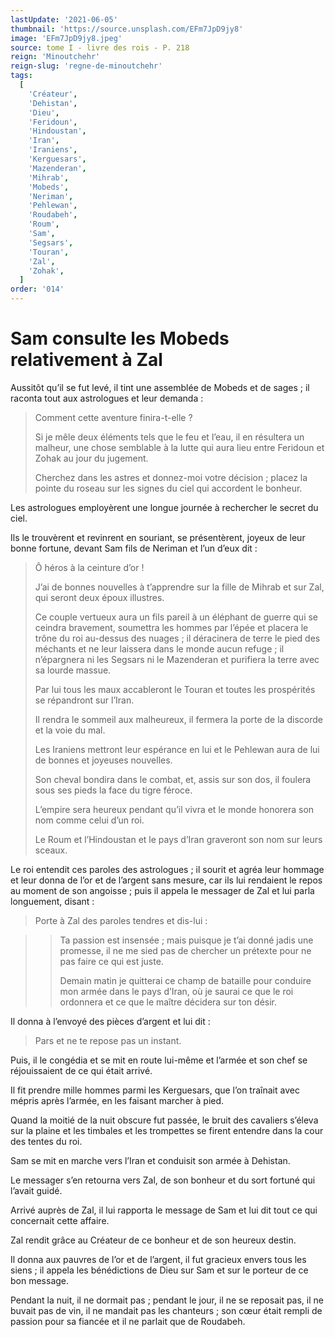 ```yaml
---
lastUpdate: '2021-06-05'
thumbnail: 'https://source.unsplash.com/EFm7JpD9jy8'
image: 'EFm7JpD9jy8.jpeg'
source: tome I - livre des rois - P. 218
reign: 'Minoutchehr'
reign-slug: 'regne-de-minoutchehr'
tags:
  [
    'Créateur',
    'Dehistan',
    'Dieu',
    'Feridoun',
    'Hindoustan',
    'Iran',
    'Iraniens',
    'Kerguesars',
    'Mazenderan',
    'Mihrab',
    'Mobeds',
    'Neriman',
    'Pehlewan',
    'Roudabeh',
    'Roum',
    'Sam',
    'Segsars',
    'Touran',
    'Zal',
    'Zohak',
  ]
order: '014'
---
```


# Sam consulte les Mobeds relativement à Zal

Aussitôt qu’il se fut levé, il tint une assemblée de Mobeds et de sages ; il raconta tout aux astrologues et leur demanda :

> Comment cette aventure finira-t-elle ?
>
> Si je mêle deux éléments tels que le feu et l’eau, il en résultera un malheur, une chose semblable à la lutte qui aura lieu entre Feridoun et Zohak au jour du jugement.
>
> Cherchez dans les astres et donnez-moi votre décision ; placez la pointe du roseau sur les signes du ciel qui accordent le bonheur.

Les astrologues employèrent une longue journée à rechercher le secret du ciel.

Ils le trouvèrent et revinrent en souriant, se présentèrent, joyeux de leur bonne fortune, devant Sam fils de Neriman et l’un d’eux dit :

> Ô héros à la ceinture d’or !
>
> J’ai de bonnes nouvelles à t’apprendre sur la fille de Mihrab et sur Zal, qui seront deux époux illustres.
>
> Ce couple vertueux aura un fils pareil à un éléphant de guerre qui se ceindra bravement, soumettra les hommes par l’épée et placera le trône du roi au-dessus des nuages ; il déracinera de terre le pied des méchants et ne leur laissera dans le monde aucun refuge ; il n’épargnera ni les Segsars ni le Mazenderan et purifiera la terre avec sa lourde massue.
>
> Par lui tous les maux accableront le Touran et toutes les prospérités se répandront sur l’Iran.
>
> Il rendra le sommeil aux malheureux, il fermera la porte de la discorde et la voie du mal.
>
> Les Iraniens mettront leur espérance en lui et le Pehlewan aura de lui de bonnes et joyeuses nouvelles.
>
> Son cheval bondira dans le combat, et, assis sur son dos, il foulera sous ses pieds la face du tigre féroce.
>
> L’empire sera heureux pendant qu’il vivra et le monde honorera son nom comme celui d’un roi.
>
> Le Roum et l’Hindoustan et le pays d’Iran graveront son nom sur leurs sceaux.

Le roi entendit ces paroles des astrologues ; il sourit et agréa leur hommage et leur donna de l’or et de l’argent sans mesure, car ils lui rendaient le repos au moment de son angoisse ; puis il appela le messager de Zal et lui parla longuement, disant :

> Porte à Zal des paroles tendres et dis-lui :

> > Ta passion est insensée ; mais puisque je t’ai donné jadis une promesse, il ne me sied pas de chercher un prétexte pour ne pas faire ce qui est juste.
> >
> > Demain matin je quitterai ce champ de bataille pour conduire mon armée dans le pays d’Iran, où je saurai ce que le roi ordonnera et ce que le maître décidera sur ton désir.

Il donna à l’envoyé des pièces d’argent et lui dit :

> Pars et ne te repose pas un instant.

Puis, il le congédia et se mit en route lui-même et l’armée et son chef se réjouissaient de ce qui était arrivé.

Il fit prendre mille hommes parmi les Kerguesars, que l’on traînait avec mépris après l’armée, en les faisant marcher à pied.

Quand la moitié de la nuit obscure fut passée, le bruit des cavaliers s’éleva sur la plaine et les timbales et les trompettes se firent entendre dans la cour des tentes du roi.

Sam se mit en marche vers l’Iran et conduisit son armée à Dehistan.

Le messager s’en retourna vers Zal, de son bonheur et du sort fortuné qui l’avait guidé.

Arrivé auprès de Zal, il lui rapporta le message de Sam et lui dit tout ce qui concernait cette affaire.

Zal rendit grâce au Créateur de ce bonheur et de son heureux destin.

Il donna aux pauvres de l’or et de l’argent, il fut gracieux envers tous les siens ; il appela les bénédictions de Dieu sur Sam et sur le porteur de ce bon message.

Pendant la nuit, il ne dormait pas ; pendant le jour, il ne se reposait pas, il ne buvait pas de vin, il ne mandait pas les chanteurs ; son cœur était rempli de passion pour sa fiancée et il ne parlait que de Roudabeh.
